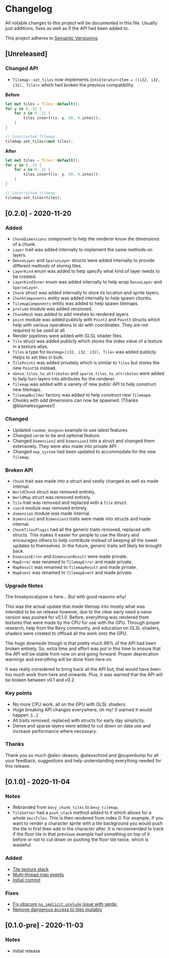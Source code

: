 # Changelog

All notable changes to this project will be documented in this file. Usually 
just additions, fixes as well as if the API had been added to.

This project adheres to [Semantic Versioning](https://semver.org/spec/v2.0.0.html).

## [Unreleased]

### Changed API

* `Tilemap::set_tiles` now implements `IntoIterator<Item = ((i32, i32, i32), Tile)>`
which had broken the previous compatibility.

**Before**
```rust
let mut tiles = Tiles::default();
for y in 0..31 {
    for x in 0..31 {
        tiles.insert((x, y, 0), 0.into());
    }
}

// Constructed Tilemap
tilemap.set_tiles(&mut tiles);
```

**After**
```rust
let mut tiles = Tiles::default();
for y in 0..31 {
    for x in 0..31 {
        tiles.insert((x, y, 0), 0.into());
    }
}

// Constructed tilemap
tilemap.set_tiles(tiles);
```

## [0.2.0] - 2020-11-20

### Added

* `ChunkDimensions` component to help the renderer know the dimensions of a 
chunk.
* `Layer` trait was added internally to implement the same methods on layers.
* `DenseLayer` and `SparseLayer` structs were added internally to provide
different methods of storing tiles.
* `LayerKind` enum was added to help specify what kind of layer needs to be
created.
* `LayerKindInner` enum was added internally to help wrap `DenseLayer` and 
`SparseLayer`.
* `Chunk` struct was added internally to store its location and sprite layers.
* `ChunkComponents` entity was added internally to help spawn chunks.
* `TilemapComponents` entity was added to help spawn tilemaps.
* `prelude` module was added versioned.
* `ChunkMesh` was added to add meshes to rendered layers.
* `point` module was added publicly with `Point2` and `Point3` structs which 
help with various operations to do with coordinates. They are not required to
be used at all.
* Render pipelines were added with GLSL shader files.
* `Tile` struct was added publicly which stores the index value of a texture
in a texture atlas.
* `Tiles` a type for `Hashmap<(i32, i32, i32), Tile>` was added publicly. Helps
to set tiles in bulk.
* `TilePoints` was added privately which is similar to `Tiles` but stores the
new `Point3`s instead.
* `dense_tiles_to_attributes` and `sparse_tiles_to_attributes` were added to 
help turn layers into attributes for the renderer.
* `Tilemap` was added with a variety of new public API to help construct new
tilemaps.
* `TilemapBuilder` factory was added to help construct new `Tilemap`s.
* Chunks with odd dimensions can now be spawned. (Thanks @blamelessgames!)

### Changed

* Updated `random_dungeon` example to use latest features.
* Changed `serde` to be and optional feature.
* Changed `Dimension2` and `Dimension3` into a struct and changed them
extensively. They were also made into private API.
* Changed `map_system` had been updated to accommodate for the new `Tilemap`.

### Broken API

* `Chunk` trait was made into a struct and vastly changed as well as made 
internal.
* `WorldChunk` struct was removed entirely.
* `WorldMap` struct was removed entirely.
* `Tile` trait was removed and replaced with a `Tile` struct.
* `coord` module was removed entirely.
* `dimension` module was made internal.
* `Dimension2` and `Dimension3` traits were made into structs and made internal.
* `ChunkTilesPlugin` had all the generic traits removed, replaced with structs.
This makes it easier for people to use the library and encourages others to
help contribute instead of keeping all the sweet updates to themselves. In the
future, generic traits will likely be brought back.
* `DimesionError` and `DimensionResult` were made private.
* `MapError` was renamed to `TilemapError` and made private. 
* `MapResult` was renamed to `TilemapResult` and made private.
* `MapEvent` was renamed to `TilemapEvent` and made private.

### Upgrade Notes

The breakpocalypse is here... But with good reasons why!

This was the actual update that made tilemap into mostly what was intended to be
on release however, due to the clear early need a naive version was pushed for
v0.1.0. Before, everything was rendered from textures that were made by the CPU
for use with the GPU. Through proper research, help from the Bevy community, and
education on GLSL shaders, shaders were created to offload all the work onto the
GPU.

The huge downside though is that pretty much 98% of the API had been broken
entirely. So, extra time and effort was put in this time to ensure that the API
will be stable from now on and going forward. Proper deprecation warnings and 
everything will be done from here on.

It was really considered to bring back all the API but, that would have been
too much work from here and onwards. Plus, it was warned that the API will be
broken between v0.1 and v0.2.

### Key points

- No more CPU work, all on the GPU with GLSL shaders.
- Huge breaking API changes everywhere, oh my! (I warned it would happen :)...)
- All traits removed, replaced with structs for early day simplicity.
- Dense and sparse layers were added to cut down on data use and increase 
performance where necessary.

### Thanks

Thank you so much @alec-deason, @alexschrod and @superdump for all your feedback, suggestions
and help understanding everything needed for this release.

## [0.1.0] - 2020-11-04

### Notes
* Rebranded from `bevy_chunk_tiles` to `bevy_tilemap`.
* `TileSetter` had a `push_stack` method added to it which allows for a whole 
`Vec<Tile>`. This is then rendered from index 0. For example, if you want to 
render a character sprite with a tile background you would push the tile in 
first then add in the character after. It is recommended to track if the floor
tile in that previous example had something on top of it before or not to cut 
down on pushing the floor tile twice, which is wasteful.

### Added
- [Tile texture stack](https://github.com/joshuajbouw/bevy_tilemap/commit/d91f9a97645d7f7692ccd532fc3cb941c0c58764)
- [Multi-thread map events](https://github.com/joshuajbouw/bevy_tilemap/commit/3312090ae3eba9a8e7edf87aaaf63d1cf96ecc07)
- [Initial commit](https://github.com/joshuajbouw/bevy_tilemap/commit/764b79e037b292d473220f43d9c8776ce626d6cb)

### Fixes
- [Fix obscure `no_implicit_prelude` issue with serde.](https://github.com/joshuajbouw/bevy_tilemap/commit/33c1317d65be3c1a0d511a2527745046cfd273fb)
- [Remove dangerous access to tiles mutably](https://github.com/joshuajbouw/bevy_tilemap/commit/90cc791a4f3d8f36421a01451020fbc927e226b2)

## [0.1.0-pre] - 2020-11-03

### Notes
* Initial release